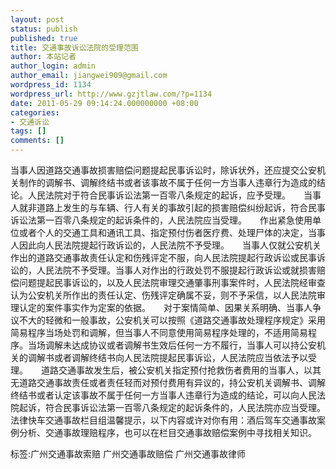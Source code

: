 ```yaml
---
layout: post
status: publish
published: true
title: 交通事故诉讼法院的受理范围
author: 本站记者
author_login: admin
author_email: jiangwei909@gmail.com
wordpress_id: 1134
wordpress_url: http://www.gzjtlaw.com/?p=1134
date: 2011-05-29 09:14:24.000000000 +08:00
categories:
- 交通诉讼
tags: []
comments: []
---
```

当事人因道路交通事故损害赔偿问题提起民事诉讼时，除诉状外，还应提交公安机关制作的调解书、调解终结书或者该事故不属于任何一方当事人违章行为造成的结论。人民法院对于符合民事诉讼法第一百零八条规定的起诉，应予受理。　　当事人就非道路上发生的与车辆、行人有关的事故引起的损害赔偿纠纷起诉，符合民事诉讼法第一百零八条规定的起诉条件的，人民法院应当受理。　　作出紧急使用单位或者个人的交通工具和通讯工具、指定预付伤者医疗费、处理尸体的决定，当事人因此向人民法院提起行政诉讼的，人民法院不予受理。　　当事人仅就公安机关作出的道路交通事故责任认定和伤残评定不服，向人民法院提起行政诉讼或民事诉讼的，人民法院不予受理。当事人对作出的行政处罚不服提起行政诉讼或就损害赔偿问题提起民事诉讼的，以及人民法院审理交通肇事刑事案件时，人民法院经审查认为公安机关所作出的责任认定、伤残评定确属不妥，则不予采信，以人民法院审理认定的案件事实作为定案的依据。　　对于案情简单、因果关系明确、当事人争议不大的轻微和一般事故，公安机关可以按照《道路交通事故处理程序规定》采用简易程序当场处罚和调解，但当事人不同意使用简易程序处理的，不适用简易程序。当场调解未达成协议或者调解书生效后任何一方不履行，当事人可以持公安机关的调解书或者调解终结书向人民法院提起民事诉讼，人民法院应当依法予以受理。　　道路交通事故发生后，被公安机关指定预付抢救伤者费用的当事人，以其无道路交通事故责任或者责任轻而对预付费用有异议的，持公安机关调解书、调解终结书或者认定该事故不属于任何一方当事人违章行为造成的结论，可以向人民法院起诉，符合民事诉讼法第一百零八条规定的起诉条件的，人民法院亦应当受理。法律快车交通事故栏目组温馨提示，以下内容或许对你有用：酒后驾车交通事故案例分析、交通事故理赔程序，也可以在栏目交通事故赔偿案例中寻找相关知识。标签:广州交通事故索赔 广州交通事故赔偿 广州交通事故律师
